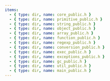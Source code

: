 ```yaml
---
items:
  - { type: dir, name: core_public.h }
  - { type: dir, name: primitive_public.h }
  - { type: dir, name: string_public.h }
  - { type: dir, name: object_public.h }
  - { type: dir, name: array_public.h }
  - { type: dir, name: function_public.h }
  - { type: dir, name: regexp_public.h }
  - { type: dir, name: conversion_public.h }
  - { type: dir, name: exec_public.h }
  - { type: dir, name: exceptions_public.h }
  - { type: dir, name: gc_public.h }
  - { type: dir, name: util_public.h }
  - { type: dir, name: main_public.h }
---
```

